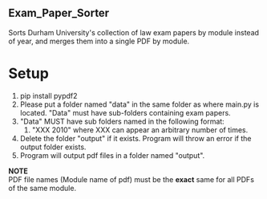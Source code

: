 ## Exam_Paper_Sorter

Sorts Durham University's collection of law exam papers by module instead of year, and merges them into a single PDF by module.

# Setup
1. pip install pypdf2
1. Please put a folder named "data" in the same folder as where main.py is located. "Data" must have sub-folders containing exam papers.
1. "Data" MUST have sub folders named in the following format:
   1. "XXX 2010" where XXX can appear an arbitrary number of times.
1. Delete the folder "output" if it exists. Program will throw an error if the output folder exists.
1. Program will output pdf files in a folder named "output".

**NOTE**<br />
PDF file names (Module name of pdf) must be the **exact** same for all PDFs of the same module.
